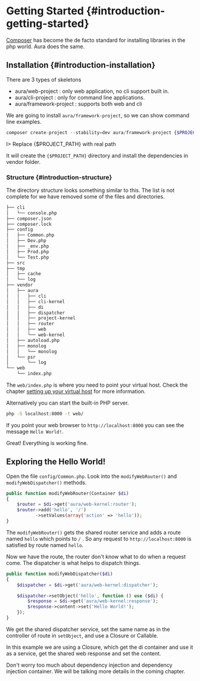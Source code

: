 # Getting Started {#introduction-getting-started}

[Composer](http://getcomposer.org) has become the de facto standard
for installing libraries in the php world. Aura does the same.


## Installation {#introduction-installation}

There are 3 types of skeletons

* aura/web-project : only web application, no cli support built in.
* aura/cli-project : only for command line applications.
* aura/framework-project : supports both web and cli

We are going to install `aura/framework-project`, so we can show command line
examples.

```php
composer create-project --stability=dev aura/framework-project {$PROJECT_PATH}
```

I> Replace {$PROJECT_PATH} with real path

It will create the `{$PROJECT_PATH}` directory and install the dependencies
in vendor folder.

### Structure {#introduction-structure}

The directory structure looks something similar to this. The list is not
complete for we have removed some of the files and directories.

```bash
├── cli
│   └── console.php
├── composer.json
├── composer.lock
├── config
│   ├── Common.php
│   ├── Dev.php
│   ├── _env.php
│   ├── Prod.php
│   └── Test.php
├── src
├── tmp
│   ├── cache
│   └── log
├── vendor
│   ├── aura
│   │   ├── cli
│   │   ├── cli-kernel
│   │   ├── di
│   │   ├── dispatcher
│   │   ├── project-kernel
│   │   ├── router
│   │   ├── web
│   │   └── web-kernel
│   ├── autoload.php
│   ├── monolog
│   │   └── monolog
│   └── psr
│       └── log
└── web
    └── index.php
```

The `web/index.php` is where you need to point your virtual host. Check the
chapter [setting up your virtual host](#setting-up-your-virtual-host)
for more information.

Alternatively you can start the built-in PHP server.


```bash
php -S localhost:8000 -t web/
```

If you point your web browser to `http://localhost:8000` you can see
the message `Hello World!`.

Great! Everything is working fine.

## Exploring the Hello World!

Open the file `config/Common.php`. Look into the `modifyWebRouter()` and
`modifyWebDispatcher()` methods.

```php
public function modifyWebRouter(Container $di)
{
    $router = $di->get('aura/web-kernel:router');
    $router->add('hello', '/')
           ->setValues(array('action' => 'hello'));
}
```

The `modifyWebRouter()` gets the shared router service and adds a route
named `hello` which points to `/` . So any request to `http://localhost:8000`
is satisfied by route named `hello`.

Now we have the route, the router don't know what to do when a request come.
The dispatcher is what helps to dispatch things.

```php
public function modifyWebDispatcher($di)
{
    $dispatcher = $di->get('aura/web-kernel:dispatcher');

    $dispatcher->setObject('hello', function () use ($di) {
        $response = $di->get('aura/web-kernel:response');
        $response->content->set('Hello World!');
    });
}
```

We get the shared dispatcher service, set the same name as in the
controller of route in `setObject`, and use a Closure or Callable.

In this example we are using a Closure, which get the di container and use
it as a service, get the shared web response and set the content.

Don't worry too much about dependency injection and dependency injection
container. We will be talking more details in the coming chapter.
